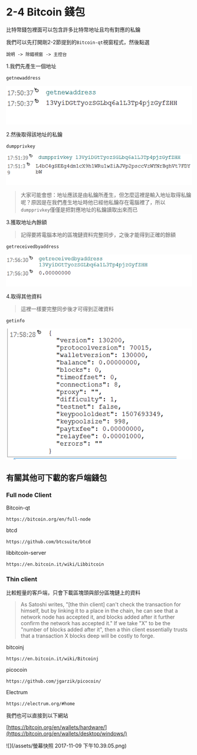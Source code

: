 # 2-4 Bitcoin 錢包

比特幣錢包裡面可以包含許多比特幣地址且均有對應的私鑰

我們可以先打開剛2-2節提到的`Bitcoin-qt`視窗程式，然後點選

```
說明 -> 除錯視窗 -> 主控台
```

1.我們先產生一個地址

```
getnewaddress
```

![](/assets/newadd.png)

2.然後取得該地址的私鑰

```
dumpprivkey
```

![](/assets/newadd1.png)

> 大家可能會想：地址應該是由私鑰所產生，但怎麼這裡是輸入地址取得私鑰呢？原因是在我們產生地址時他已經他私鑰存在電腦裡了，所以`dumpprivkey`僅僅是把對應地址的私鑰讀取出來而已

3.獲取地址內餘額

> 記得要將電腦本地的區塊鏈資料完整同步，之後才能得到正確的餘額

```
getreceivedbyaddress
```

![](/assets/newadd2.png)

4.取得其他資料

> 這裡一樣要完整同步後才可得到正確資料

```
getinfo
```

![](/assets/newadd3.png)

## 有關其他可下載的客戶端錢包

### Full node Client

Bitcoin-qt

```
https://bitcoin.org/en/full-node
```

btcd

```
https://github.com/btcsuite/btcd
```

libbitcoin-server

```
https://en.bitcoin.it/wiki/Libbitcoin
```

### Thin client

比較輕量的客戶端，只會下載區塊頭與部分區塊鏈上的資料

> As Satoshi writes, "\[the thin client\] can't check the transaction for himself, but by linking it to a place in the chain, he can see that a network node has accepted it, and blocks added after it further confirm the network has accepted it." If we take "X" to be the "number of blocks added after it", then a thin client essentially trusts that a transaction X blocks deep will be costly to forge.

bitcoinj

```
https://en.bitcoin.it/wiki/Bitcoinj
```

picocoin

```
https://github.com/jgarzik/picocoin/
```

Electrum

```
https://electrum.org/#home
```



我們也可以直接到以下網站

[https://bitcoin.org/en/wallets/hardware/](https://bitcoin.org/en/wallets/desktop/windows/)



![](/assets/螢幕快照 2017-11-09 下午10.39.05.png)

